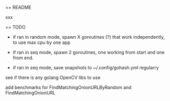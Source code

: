 == README

xxx


== TODO

* if ran in random mode, spawn X goroutines (?) that work independently,
    to use max cpu by one app

* if ran in seq mode, spawn 2 goroutines, one working from start and one from end.

* if ran in seq mode, save snapshots to ~/.config/gohash.yml regularry



see if there is any golang OpenCV libs to use

add benchmarks for FindMatchingOnionURLByRandom and FindMatchingOnionURL
